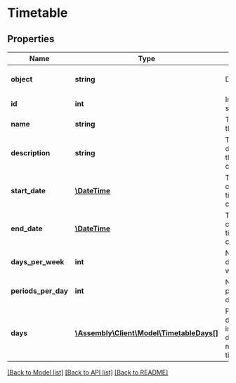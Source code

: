 # Timetable

## Properties
Name | Type | Description | Notes
------------ | ------------- | ------------- | -------------
**object** | **string** | Descriminator | [optional] [default to 'timetable']
**id** | **int** | Internal stable ID | [optional] 
**name** | **string** | The name of the timetable | [optional] 
**description** | **string** | The description of the timetable cycle | [optional] 
**start_date** | [**\DateTime**](\DateTime.md) | The start date of the timetable cycle | [optional] 
**end_date** | [**\DateTime**](\DateTime.md) | The end date of the timetable cycle | [optional] 
**days_per_week** | **int** | Number of days per week | [optional] 
**periods_per_day** | **int** | Number of periods per day | [optional] 
**days** | [**\Assembly\Client\Model\TimetableDays[]**](TimetableDays.md) | Provides details of the individual days that make up the timetable | [optional] 

[[Back to Model list]](../README.md#documentation-for-models) [[Back to API list]](../README.md#documentation-for-api-endpoints) [[Back to README]](../README.md)


